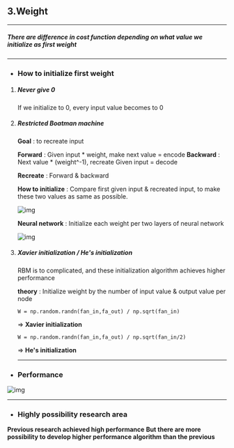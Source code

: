 ## 3.Weight

------



##### There are difference in cost function depending on what value we initialize as first weight

------



- ### How to initialize first weight



1. ##### Never give 0

   If we initialize to 0, every input value becomes to 0

2. ##### Restricted Boatman machine

   **Goal** : to recreate input

   **Forward** : Given input * weight, make next value = encode
   **Backward** : Next value * (weight^-1), recreate Given input = decode

   **Recreate** : Forward & backward

   **How to initialize** : Compare first given input & recreated input, to make these two values as same as possible.

    ![img](https://postfiles.pstatic.net/MjAxOTExMTJfMTU0/MDAxNTczNTY1Mjg3NzY3.Llax6ZMSXxLN9Dd8Qy4enG-WDXLiZL1xJGPbMF3_R9cg.MN1nKZhd41NLOzb91EcKE3tRXduGVzHeZd7vJafAdYcg.PNG.smreo123/image.png?type=w773) 

   **Neural network** : Initialize each weight per two layers of neural network

    ![img](https://postfiles.pstatic.net/MjAxOTExMTJfMjM4/MDAxNTczNTY1NDU1OTM2.R7YkM7gix1BSvGgapV0h5Xj9uPJ4PTM0bNDB-wYDkN4g.HguXj8sEEr2RLVtKhkHw9OoheXpGk4xaAuUtRRq5hXUg.PNG.smreo123/image.png?type=w773) 

3. ##### Xavier initialization / He's initialization

   RBM is to complicated, and these initialization algorithm achieves higher performance

   **theory** : Initialize weight by the number of input value & output value per node

   `W = np.random.randn(fan_in,fa_out) / np.sqrt(fan_in)`

   => **Xavier initialization**

   `W = np.random.randn(fan_in,fa_out) / np.sqrt(fan_in/2)`

   => **He's initialization**

   ------

   

- ### Performance

  

 ![img](https://postfiles.pstatic.net/MjAxOTExMTJfMTcx/MDAxNTczNTY1NjUzNjA0.vdtj4B7oxj_5bzyUZgZK7uSLzZ7l6jnZtrFQc19YyQYg.ydVPZgIoWPI2vE-vEErAmjExwFi7kyncOgGxQGD0GYwg.PNG.smreo123/image.png?type=w773) 

------



- ### Highly possibility research area

**Previous research achieved high performance**
**But there are more possibility to develop higher performance algorithm than the previous**
